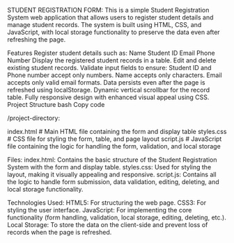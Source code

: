 STUDENT REGISTRATION FORM:
This is a simple Student Registration System web application that allows users to register student details and manage student records. The system is built using HTML, CSS, and JavaScript, with local storage functionality to preserve the data even after refreshing the page.

Features
Register student details such as:
Name
Student ID
Email
Phone Number
Display the registered student records in a table.
Edit and delete existing student records.
Validate input fields to ensure:
Student ID and Phone number accept only numbers.
Name accepts only characters.
Email accepts only valid email formats.
Data persists even after the page is refreshed using localStorage.
Dynamic vertical scrollbar for the record table.
Fully responsive design with enhanced visual appeal using CSS.
Project Structure
bash
Copy code

/project-directory:

index.html  # Main HTML file containing the form and display table
styles.css  # CSS file for styling the form, table, and page layout
script.js   # JavaScript file containing the logic for handling the form, validation, and local storage

Files:
index.html: Contains the basic structure of the Student Registration System with the form and display table.
styles.css: Used for styling the layout, making it visually appealing and responsive.
script.js: Contains all the logic to handle form submission, data validation, editing, deleting, and local storage functionality.

Technologies Used:
HTML5: For structuring the web page.
CSS3: For styling the user interface.
JavaScript: For implementing the core functionality (form handling, validation, local storage, editing, deleting, etc.).
Local Storage: To store the data on the client-side and prevent loss of records when the page is refreshed.
